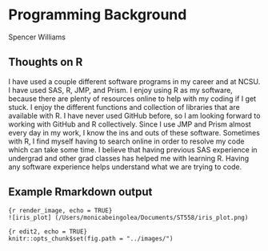 Programming Background
================
Spencer Williams

## Thoughts on R

I have used a couple different software programs in my career and at
NCSU. I have used SAS, R, JMP, and Prism. I enjoy using R as my
software, because there are plenty of resources online to help with my
coding if I get stuck. I enjoy the different functions and collection of
libraries that are available with R. I have never used GitHub before, so
I am looking forward to working with GitHub and R collectively. Since I
use JMP and Prism almost every day in my work, I know the ins and outs
of these software. Sometimes with R, I find myself having to search
online in order to resolve my code which can take some time. I believe
that having previous SAS experience in undergrad and other grad classes
has helped me with learning R. Having any software experience helps
understand what we are trying to code.

## Example Rmarkdown output

    {r render_image, echo = TRUE}
    ![iris_plot] (/Users/monicabeingolea/Documents/ST558/iris_plot.png)

    {r edit2, echo = TRUE}
    knitr::opts_chunk$set(fig.path = "../images/")
